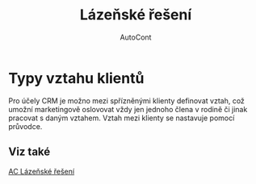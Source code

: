 ﻿---
    title: "Lázeňské řešení"
    author: AutoCont
    ms.date: 04/30/2018
    ms.topic: article
    ms.prod: dynamics-nav-2017
    ms.contentlocale: cs-cz
    ms.lasthandoff: 04/30/2018
---

# Typy vztahu klientů

Pro účely CRM je možno mezi spřízněnými klienty definovat vztah, což umožní marketingově oslovovat vždy jen jednoho člena v rodině či jinak pracovat s daným vztahem. Vztah mezi klienty se nastavuje pomocí průvodce. 


## <a name="see-also"></a>Viz také
[AC Lázeňské řešení](ac-spa-solution.md)